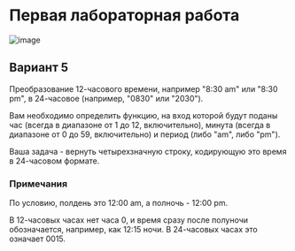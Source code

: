 # Первая лабораторная работа

![image](https://github.com/Hsbnn/LROOPLabs/assets/116022974/afbb97dd-a1a7-441f-8b65-97e85beeec7f)

## Вариант 5

Преобразование 12-часового времени, например "8:30 am" или "8:30 pm", в 24-часовое (например, "0830" или "2030").

Вам необходимо определить функцию, на вход которой будут поданы час (всегда в диапазоне от 1 до 12, включительно), минута (всегда в диапазоне от 0 до 59, включительно) и период (либо "аm", либо "рm").

Ваша задача - вернуть четырехзначную строку, кодирующую это время в 24-часовом формате.

### Примечания

По условию, полдень это 12:00 am, а полночь - 12:00 pm.

В 12-часовых часах нет часа 0, и время сразу после полуночи обозначается, например, как 12:15 ночи. В 24-часовых часах это означает 0015.
